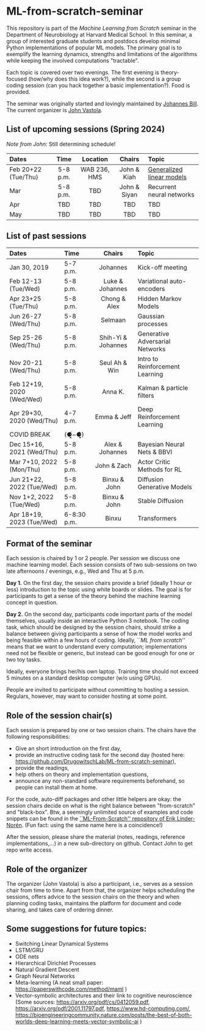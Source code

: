 # ML-from-scratch-seminar
This repository is part of the _Machine Learning from Scratch_ seminar in the Department of Neurobiology at Harvard Medical School.
In this seminar, a group of interested graduate students and postdocs develop minimal Python implementations of popular ML models. The primary goal is to exemplify the learning dynamics, strengths and limitations of the algorithms while keeping the involved computations "tractable".

Each topic is covered over two evenings. The first evening is theory-focused (how/why does this idea work?), while the second is a group coding session (can you hack together a basic implementation?). Food is provided.

The seminar was originally started and lovingly maintained by [Johannes Bill](https://billscientific.github.io/). 
The current organizer is [John Vastola](https://johnvastola.com). 

## List of upcoming sessions (Spring 2024)

*Note from John*: Still determining schedule!

|     Dates                  |   Time   |  Location |    Chairs           |     Topic                       |
|:---------------------------|:---------:|:--------:|:-------------------:|:--------------------------------|
| Feb 20+22 (Tue/Thu)       | 5-8 p.m. | WAB 236, HMS | John & Kiah   | [Generalized linear models](https://github.com/DrugowitschLab/ML-from-scratch-seminar/tree/master/GLMs)       |
| Mar        | 5-8 p.m. | TBD | John & Siyan |   Recurrent neural networks         |
| Apr        | TBD | TBD    |  TBD        | TBD             |
| May       | TBD | TBD | TBD  | TBD |


## List of past sessions

|     Dates                  |   Time   |     Chairs           |     Topic                       |
|:---------------------------|:---------|:--------------------:|:--------------------------------|
| Jan 30, 2019               | 5-7 p.m. | Johannes             | Kick-off meeting                |
| Feb 12-13 (Tue/Wed)        | 5-8 p.m. | Luke & Johannes      | Variational auto-encoders       |
| Apr 23+25 (Tue/Thu)        | 5-8 p.m. | Chong & Alex         | Hidden Markov Models            |
| Jun 26-27 (Wed/Thu)        | 5-8 p.m. | Selmaan              | Gaussian processes              |
| Sep 25-26 (Wed/Thu)        | 5-8 p.m. | Shih-Yi & Johannes   | Generative Adversarial Networks |
| Nov 20-21 (Wed/Thu)        | 5-8 p.m. | Seul Ah & Win        | Intro to Reinforcement Learning |
| Feb 12+19, 2020 (Wed/Wed)  | 5-8 p.m. | Anna K.              | Kalman & particle filters       |
| Apr 29+30, 2020 (Wed/Thu)  | 4-7 p.m. | Emma & Jeff          | Deep Reinforcement Learning     |
| COVID BREAK                | (⚈̥̥̥̥̥́⌢⚈̥̥̥̥̥̀)    |                      |                                 |
| Dec 15+16, 2021 (Wed/Thu)  | 5-8 p.m. | Alex & Johannes      | Bayesian Neural Nets & BBVI     |
| Mar  7+10, 2022 (Mon/Thu)  | 5-8 p.m. | John & Zach          | Actor Critic Methods for RL     |
| Jun 21+22, 2022 (Tue/Wed)  | 5-8 p.m. | Binxu & John         | Diffusion Generative Models     |
| Nov 1+2, 2022 (Tue/Wed)    | 5-8 p.m. | Binxu & John         | Stable Diffusion                |
| Apr 18+19, 2023 (Tue/Wed)  | 6-8:30 p.m. | Binxu             | Transformers                    |


## Format of the seminar

Each session is chaired by 1 or 2 people.
Per session we discuss one machine learning model.
Each session consists of two sub-sessions on two late afternoons / evenings, e.g., Wed and Thu at 5 p.m.

**Day 1.** On the first day, the session chairs provide a brief (ideally 1 hour or less) introduction to the topic using white boards or slides.
The goal is for participants to get a sense of the theory behind the machine learning concept in question.

**Day 2.** On the second day, participants code important parts of the model themselves, usually inside an interactive Python 3 notebook. 
The coding task, which should be designed by the session chairs, should strike a balance between giving participants a sense of how the model works and being feasible within a few hours of coding. 
Ideally, ``*ML from scratch*'' means that we want to understand every computation; implementations need not be flexible or generic, but instead can be good enough for one or two toy tasks.

Ideally, everyone brings her/his own laptop.
Training time should not exceed 5 minutes on a standard desktop computer (w/o using GPUs).

People are invited to participate without committing to hosting a session. Regulars, however, may want to consider hosting at some point.

## Role of the session chair(s)
Each session is prepared by one or two session chairs.
The chairs have the following responsibilities:
  - Give an short introduction on the first day,
  - provide an instructive coding task for the second day (hosted here:  https://github.com/DrugowitschLab/ML-from-scratch-seminar),
  - provide the readings,
  - help others on theory and implementation questions,
  - announce any non-standard software requirements beforehand, so people can install them at home.

For the code, auto-diff packages and other little helpers are okay: the session chairs decide on what is the right balance between "from-scratch" and "black-box". Btw, a seemingly unlimited source of examples and code snippets can be found in the [``ML-From-Scratch'' repository of Erik Linder-Norén](https://github.com/eriklindernoren/ML-From-Scratch). (Fun fact: using the same name here is a coincidence!)

After the session, please share the material (notes, readings, reference implementations,...) in a new sub-directory on github. Contact John to get repo write access.

## Role of the organizer

The organizer (John Vastola) is also a participant, i.e., serves as a session chair from time to time.
Apart from that, the organizer helps scheduling the sessions, offers advice to the session chairs on the theory and when planning coding tasks, maintains the platform for document and code sharing, and takes care of ordering dinner.



## Some suggestions for future topics:

- Switching Linear Dynamical Systems
- LSTM/GRU
- ODE nets 
- Hierarchical Dirichlet Processes
- Natural Gradient Descent
- Graph Neural Networks
- Meta-learning (A neat small paper: https://paperswithcode.com/method/maml )
- Vector-symbolic architectures and their link to cognitive neuroscience (Some sources: https://arxiv.org/pdf/cs/0412059.pdf, https://arxiv.org/pdf/2001.11797.pdf, https://www.hd-computing.com/, https://bioengineeringcommunity.nature.com/posts/the-best-of-both-worlds-deep-learning-meets-vector-symbolic-ai )


